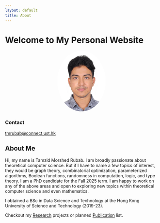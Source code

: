 ```yaml
---
layout: default
title: About
---
```


# Welcome to My Personal Website

<p align="center">
  <img src="assets/profile.jpg" alt="Profile Photo" width="160" height="200" style="border-radius: 50%;"/>
</p>

### Contact

tmrubab@connect.ust.hk

## About Me
Hi, my name is Tamzid Morshed Rubab. I am broadly passionate about theoretical computer science. But if I have to name a few topics of interest, they would be graph theory, combinatorial optimization, parameterized algorithms, Boolean functions, randomness in computation, logic, and type theory. I am a PhD candidate for the Fall 2025 term. I am happy to work on any of the above areas and open to exploring new topics within theoretical computer science and even mathematics.

I obtained a BSc in Data Science and Technology at the Hong Kong University of Science and Technology (2019-23).

Checkout my [Research](research.md) projects or planned [Publication](publication.md) list.
